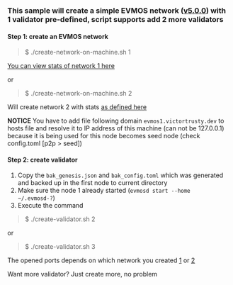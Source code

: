 ### This sample will create a simple EVMOS network ([v5.0.0](https://github.com/evmos/evmos/tree/v5.0.0)) with 1 validator pre-defined, script supports add 2 more validators

#### Step 1: create an EVMOS network
> $ ./create-network-on-machine.sh 1

[You can view stats of network 1 here](https://github.com/VictorTrustyDev/EVMOS-sample-scripts/blob/main/evmos/network1.md)

or 
> $ ./create-network-on-machine.sh 2

Will create network 2 with stats [as defined here](https://github.com/VictorTrustyDev/EVMOS-sample-scripts/blob/main/evmos/network2.md)

**NOTICE**
You have to add file following domain `evmos1.victortrusty.dev` to hosts file and resolve it to IP address of this machine (can not be 127.0.0.1) because it is being used for this node becomes seed node (check config.toml [p2p > seed])

#### Step 2: create validator
1. Copy the `bak_genesis.json` and `bak_config.toml` which was generated and backed up in the first node to current directory
2. Make sure the node 1 already started (`evmosd start --home ~/.evmosd-?`)
2. Execute the command
> $ ./create-validator.sh 2

or
> $ ./create-validator.sh 3

The opened ports depends on which network you created [1](https://github.com/VictorTrustyDev/EVMOS-sample-scripts/blob/main/evmos/network1.md) or [2](https://github.com/VictorTrustyDev/EVMOS-sample-scripts/blob/main/evmos/network2.md)

Want more validator? Just create more, no problem